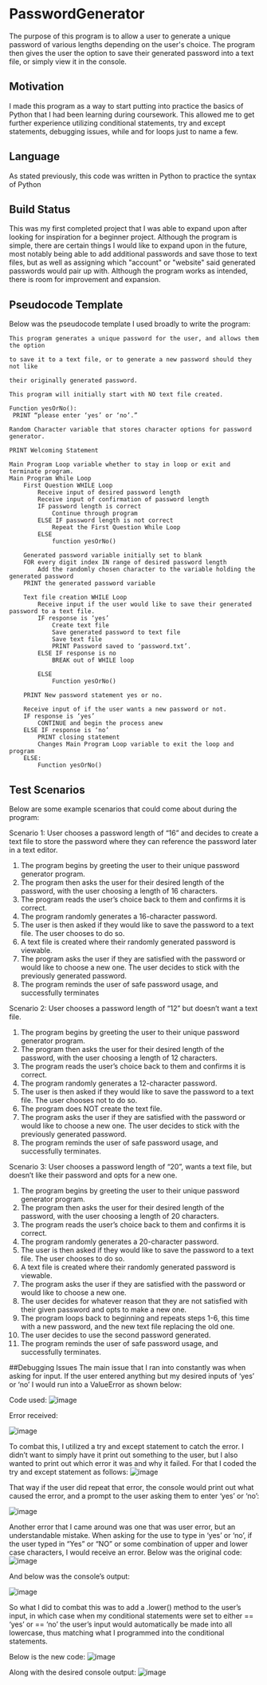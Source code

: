 # PasswordGenerator
The purpose of this program is to allow a user to generate a unique password of various lengths depending on the user's choice. 
The program then gives the user the option to save their generated password into a text file, or simply view it in the console.
## Motivation
I made this program as a way to start putting into practice the basics of Python that I had been learning during coursework.
This allowed me to get further experience utilizing conditional statements, try and except statements, debugging issues, while and for loops
just to name a few.
## Language
As stated previously, this code was written in Python to practice the syntax of Python
## Build Status
This was my first completed project that I was able to expand upon after looking for inspiration for a beginner project.
Although the program is simple, there are certain things I would like to expand upon in the future, most notably being able to add
additional passwords and save those to text files, but as well as assigning which "account" or "website" said generated passwords
would pair up with. Although the program works as intended, there is room for improvement and expansion. 
## Pseudocode Template
Below was the pseudocode template I used broadly to write the program:

	This program generates a unique password for the user, and allows them the option

	to save it to a text file, or to generate a new password should they not like

	their originally generated password.

	This program will initially start with NO text file created.

	Function yesOrNo():
  	 PRINT “please enter ‘yes’ or ‘no’.”

	Random Character variable that stores character options for password generator.

	PRINT Welcoming Statement

	Main Program Loop variable whether to stay in loop or exit and terminate program.
	Main Program While Loop
		First Question WHILE Loop
			Receive input of desired password length
			Receive input of confirmation of password length
			IF password length is correct
				Continue through program
			ELSE IF password length is not correct
				Repeat the First Question While Loop
			ELSE
				function yesOrNo()

		Generated password variable initially set to blank
		FOR every digit index IN range of desired password length
			Add the randomly chosen character to the variable holding the generated password
		PRINT the generated password variable
		
		Text file creation WHILE Loop
			Receive input if the user would like to save their generated password to a text file.
			IF response is ‘yes’
				Create text file
				Save generated password to text file
				Save text file
				PRINT Password saved to ‘password.txt’.
			ELSE IF response is no
				BREAK out of WHILE loop

			ELSE
				Function yesOrNo()

		PRINT New password statement yes or no.

		Receive input of if the user wants a new password or not.
		IF response is ‘yes’
			CONTINUE and begin the process anew
		ELSE IF response is ‘no’
			PRINT closing statement
			Changes Main Program Loop variable to exit the loop and program
		ELSE:
			Function yesOrNo()
		
## Test Scenarios
Below are some example scenarios that could come about during the program:

Scenario 1: User chooses a password length of “16” and decides to create a text file to store the password where they can reference the password later in a text editor.
1.	The program begins by greeting the user to their unique password generator program.
2.	The program then asks the user for their desired length of the password, with the user choosing a length of 16 characters.
3.	The program reads the user’s choice back to them and confirms it is correct.
4.	The program randomly generates a 16-character password.
5.	The user is then asked if they would like to save the password to a text file. The user chooses to do so.
6.	A text file is created where their randomly generated password is viewable.
7.	The program asks the user if they are satisfied with the password or would like to choose a new one. The user decides to stick with the previously generated password.
8.	The program reminds the user of safe password usage, and successfully terminates

Scenario 2: User chooses a password length of “12” but doesn’t want a text file.
1.	The program begins by greeting the user to their unique password generator program.
2.	The program then asks the user for their desired length of the password, with the user choosing a length of 12 characters.
3.	The program reads the user’s choice back to them and confirms it is correct.
4.	The program randomly generates a 12-character password.
5.	The user is then asked if they would like to save the password to a text file. The user chooses not to do so.
6.	The program does NOT create the text file.
7.	The program asks the user if they are satisfied with the password or would like to choose a new one. The user decides to stick with the previously generated password.
8.	The program reminds the user of safe password usage, and successfully terminates.

Scenario 3: User chooses a password length of “20”, wants a text file, but doesn’t like their password and opts for a new one.
1.	The program begins by greeting the user to their unique password generator program.
2.	The program then asks the user for their desired length of the password, with the user choosing a length of 20 characters.
3.	The program reads the user’s choice back to them and confirms it is correct.
4.	The program randomly generates a 20-character password.
5.	The user is then asked if they would like to save the password to a text file. The user chooses to do so.
6.	A text file is created where their randomly generated password is viewable.
7.	The program asks the user if they are satisfied with the password or would like to choose a new one.
8.	The user decides for whatever reason that they are not satisfied with their given password and opts to make a new one.
9.	The program loops back to beginning and repeats steps 1-6, this time with a new password, and the new text file replacing the old one.
10.	The user decides to use the second password generated.
11.	The program reminds the user of safe password usage, and successfully terminates.

##Debugging Issues
The main issue that I ran into constantly was when asking for input. If the user entered anything but my desired inputs of ‘yes’ or ‘no’ I would run into a ValueError as shown below:

Code used:
![image](https://user-images.githubusercontent.com/104124602/214954619-a818b9b3-b736-4051-8f40-f934e492f35a.png)

Error received:

![image](https://user-images.githubusercontent.com/104124602/214954753-67adc24e-9a01-4f49-818f-eeae8064987b.png)

To combat this, I utilized a try and except statement to catch the error. I didn’t want to simply have it print out something to the user, but I also wanted to print out which error it was and why it failed. For that I coded the try and except statement as follows:
![image](https://user-images.githubusercontent.com/104124602/214954811-ee63c4e9-31a3-4da8-9cfa-734bb26a6c75.png)

That way if the user did repeat that error, the console would print out what caused the error, and a prompt to the user asking them to enter ‘yes’ or ‘no’:

![image](https://user-images.githubusercontent.com/104124602/214954931-320b4719-2362-4eab-85d9-739e1cdb878c.png)

Another error that I came around was one that was user error, but an understandable mistake. When asking for the use to type in ‘yes’ or ‘no’, if the user typed in “Yes” or “NO” or some combination of upper and lower case characters, I would receive an error. Below was the original code:
![image](https://user-images.githubusercontent.com/104124602/214954983-bdb0a9eb-eb9f-490a-816e-e163e5303775.png)

And below was the console’s output:

![image](https://user-images.githubusercontent.com/104124602/214955031-86edf99b-c437-4d7d-9fc7-11b585d365ea.png)

So what I did to combat this was to add a .lower() method to the user’s input, in which case when my conditional statements were set to either == ‘yes’ or == ‘no’ the user’s input would automatically be made into all lowercase, thus matching what I programmed into the conditional statements.

Below is the new code:
![image](https://user-images.githubusercontent.com/104124602/214955120-7890af05-d389-4372-a225-3f6bb23ebca4.png)

Along with the desired console output:
![image](https://user-images.githubusercontent.com/104124602/214955161-c3f6d9ad-9ef6-4160-9a5e-bde99ff285f7.png)
